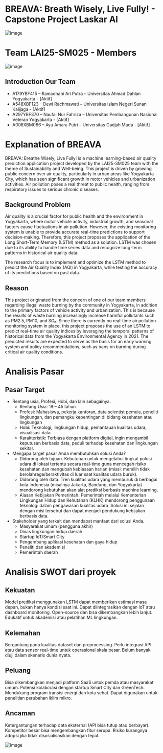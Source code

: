 # BREAVA: Breath Wisely, Live Fully! - Capstone Project Laskar AI

![image](https://github.com/user-attachments/assets/233af64d-4065-483e-80ea-6d181262776a)

# Team LAI25-SM025 - Members

![image](https://github.com/user-attachments/assets/15cb1bbd-234a-4189-b902-a73a0f76c693)

## Introduction Our Team
- A179YBF415 – Ramadhani Ari Putra – Universitas Ahmad Dahlan Yogyakarta - [Aktif]
- A548XBF123  – Dewi Rachmawati – Universitas Islam Negeri Sunan Kalijaga - [Aktif]
- A297YBF370 – Naufal Nur Fahriza – Universitas Pembangunan Nasional Veteran Yogyakarta - [Aktif]
- A008XBM086 – Ayu Amara Putri – Universitas Gadjah Mada - [Aktif]  


# Explanation of BREAVA
BREAVA: Breathe Wisely, Live Fully! is a machine learning-based air quality prediction application project developed by the LAI25-SM025 team with the theme of Sustainability and Well-being. This project is driven by growing public concern over air quality, particularly in urban areas like Yogyakarta City, which has seen significant growth in motor vehicles and urbanization activities. Air pollution poses a real threat to public health, ranging from respiratory issues to serious chronic diseases.

## Background Problem
Air quality is a crucial factor for public health and the environment in Yogyakarta, where motor vehicle activity, industrial growth, and seasonal factors cause fluctuations in air pollution. However, the existing monitoring system is unable to provide accurate real-time predictions to support decision-making. Therefore, this project proposes the application of the Long Short-Term Memory (LSTM) method as a solution. LSTM was chosen due to its ability to handle time series data and recognize long-term patterns in historical air quality data.

The research focus is to implement and optimize the LSTM method to predict the Air Quality Index (AQI) in Yogyakarta, while testing the accuracy of its predictions based on past data.

## Reason
This project originated from the concern of one of our team members regarding illegal waste burning by the community in Yogyakarta, in addition to the primary factors of vehicle activity and urbanization. This is because the results of waste burning increasingly increase harmful pollutants such as PM2.5, PM10, and SO₂. 
Since there is currently no real-time air pollution monitoring system in place, this project proposes the use of an LSTM to predict real-time air quality indices by leveraging the temporal patterns of historical data from the Yogyakarta Environmental Agency in 2021. The predicted results are expected to serve as the basis for an early warning system and policy recommendations, such as bans on burning during critical air quality conditions.

# Analisis Pasar

## Pasar Target

- Rentang usia, Profesi, Hobi, dan lain sebagainya.
    - Rentang Usia: 18 – 45 tahun
    - Profesi: Mahasiswa, pekerja kantoran, data scientist pemula, peneliti lingkungan, dan pemangku kepentingan di bidang kesehatan atau lingkungan
    - Hobi: Teknologi, lingkungan hidup, pemantauan kualitas udara, visualisasi data
    - Karakteristik: Terbiasa dengan platform digital, ingin mengambil keputusan berbasis data, peduli terhadap kesehatan dan lingkungan sekitar.
- Mengapa target pasar Anda membutuhkan solusi Anda?
    - Didorong oleh tujuan.
      Kebutuhan untuk mengetahui tingkat polusi udara di lokasi tertentu secara real-time guna mencegah risiko kesehatan dan mengubah kebiasaan harian (misal: memilih tidak berolahraga/beraktivitas di luar saat kualitas udara buruk).
    - Didorong oleh data.
      Tren kualitas udara yang memburuk di berbagai kota Indonesia (misalnya Jakarta, Bandung, dan Yogyakarta) mendorong kebutuhan akan alat prediksi berbasis machine learning.
    - Alasan Kebijakan Pemerintah.
      Pemerintah melalui Kementerian Lingkungan Hidup dan Kehutanan (KLHK) mendorong penggunaan teknologi dalam pengawasan kualitas udara. Solusi ini sejalan dengan misi tersebut dan dapat menjadi pendukung kebijakan berbasis data.
- Stakeholder  yang terkait dan mendapat manfaat dari solusi Anda.
    - Masyarakat umum (pengguna akhir)
    - Dinas lingkungan hidup daerah
    - Startup IoT/Smart City
    - Pengembang aplikasi kesehatan dan gaya hidup
    - Peneliti dan akademisi
    - Pemerintah daerah

# Analisis SWOT dari proyek

## Kekuatan
Model prediksi menggunakan LSTM dapat memberikan estimasi masa depan, bukan hanya kondisi saat ini.
Dapat diintegrasikan dengan IoT atau dashboard monitoring.
Open-source dan bisa dikembangkan lebih lanjut.
Edukatif untuk akademisi atau pelatihan ML lingkungan.

## Kelemahan
Bergantung pada kualitas dataset dan preprocessing.
Perlu integrasi API atau data sensor real-time untuk operasional skala besar.
Belum banyak diuji dalam skenario dunia nyata.

## Peluang
Bisa dikembangkan menjadi platform SaaS untuk pemda atau masyarakat umum.
Potensi kolaborasi dengan startup Smart City dan GreenTech.
Mendukung program transisi energi dan kota sehat.
Dapat digunakan untuk penelitian perubahan iklim mikro.

## Ancaman
Ketergantungan terhadap data eksternal (API bisa tutup atau berbayar).
Kompetitor besar bisa mengembangkan fitur serupa.
Risiko kurangnya adopsi jika tidak disosialisasikan dengan tepat.

![image](https://github.com/user-attachments/assets/8867ee29-eb99-43db-b9cf-19815860403a)
